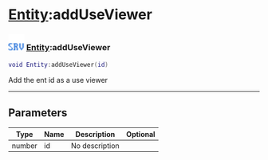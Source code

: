 # [Entity](../entity/README.md):addUseViewer

### <img src="../../.gitbook/assets/server.png" width="32" height="32" /> [Entity](../entity/README.md):addUseViewer

```lua
void Entity:addUseViewer(id)
```

Add the ent id as a use viewer<br>

-----------------
## Parameters

| Type   | Name | Description | Optional |
| ------ | ---- | ----------- | -------: |
| number | id | No description |  |
